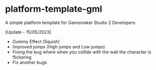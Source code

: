 # platform-template-gml
A simple platform template for Gamemaker Studio 2 Developers

[Update - 15/05/2023]

+ Gummy Effect (Squish)
+ Improved jumps (High jumps and Low jumps)
+ Fixing the bug where when you collide with the wall the character is flickering
+ Fix another bugs
